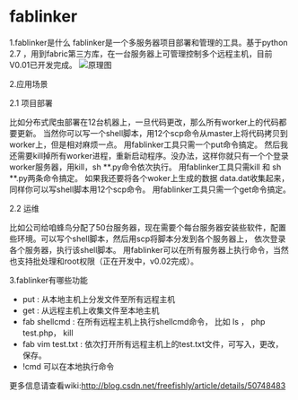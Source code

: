 # fablinker
1.fablinker是什么
fablinker是一个多服务器项目部署和管理的工具。基于python 2.7 ，用到fabric第三方库，在一台服务器上可管理控制多个远程主机，目前V0.01已开发完成。
![原理图](https://github.com/gangly/fablinker/blob/master/fab.png)

2.应用场景

2.1 项目部署

比如分布式爬虫部署在12台机器上，一旦代码更改，那么所有worker上的代码都要更新。
当然你可以写一个shell脚本，用12个scp命令从master上将代码拷贝到worker上，但是相对麻烦一点。
用fablinker工具只需一个put命令搞定。
然后我还需要kill掉所有worker进程，重新启动程序。没办法，这样你就只有一个个登录worker服务器，用kill，sh  **.py命令依次执行。
用fablinker工具只需kill 和 sh **.py两条命令搞定。
如果我还要将各个woker上生成的数据 data.dat收集起来，同样你可以写shell脚本用12个scp命令。
用fablinker工具只需一个get命令搞定。

2.2 运维

比如公司给咱蜂鸟分配了50台服务器，现在需要个每台服务器安装些软件，配置些环境。可以写个shell脚本，然后用scp将脚本分发到各个服务器上，
依次登录各个服务器，执行该shell脚本。
用fablinker可以在所有服务器上执行命令，当然也支持批处理和root权限（正在开发中，v0.02完成）。

3.fablinker有哪些功能

* put : 从本地主机上分发文件至所有远程主机
* get : 从远程主机上收集文件至本地主机
* fab shellcmd : 在所有远程主机上执行shellcmd命令， 比如 ls ， php  test.php， kill 
* fab vim test.txt : 依次打开所有远程主机上的test.txt文件，可写入，更改， 保存。
* !cmd   可以在本地执行命令

更多信息请查看wiki:http://blog.csdn.net/freefishly/article/details/50748483
